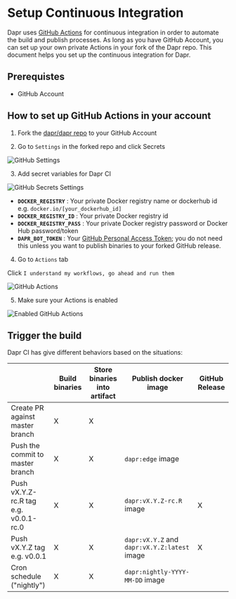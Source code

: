 # Setup Continuous Integration

Dapr uses [GitHub Actions](https://github.com/features/actions) for continuous integration in order to automate the build and publish processes. As long as you have GitHub Account, you can set up your own private Actions in your fork of the Dapr repo. This document helps you set up the continuous integration for Dapr.

## Prerequistes

* GitHub Account

## How to set up GitHub Actions in your account

1. Fork the [dapr/dapr repo](https://github.com/dapr/dapr) to your GitHub Account

2. Go to `Settings` in the forked repo and click Secrets

![GitHub Settings](./img/github_setting.png)

3. Add secret variables for Dapr CI

![GitHub Secrets Settings](./img/github_secrets.png)

* **`DOCKER_REGISTRY`** : Your private Docker registry name or dockerhub id e.g. `docker.io/[your_dockerhub_id]`
* **`DOCKER_REGISTRY_ID`** : Your private Docker registry id
* **`DOCKER_REGISTRY_PASS`** : Your private Docker registry password or Docker Hub password/token
* **`DAPR_BOT_TOKEN`** : Your [GitHub Personal Access Token](https://help.github.com/en/github/authenticating-to-github/creating-a-personal-access-token-for-the-command-line); you do not need this unless you want to publish binaries to your forked GitHub release.

4. Go to `Actions` tab

Click `I understand my workflows, go ahead and run them`

![GitHub Actions](./img/github_actions.png)

5. Make sure your Actions is enabled

![Enabled GitHub Actions](./img/github_actions_enabled.png)

## Trigger the build

Dapr CI has give different behaviors based on the situations:

|  | Build binaries | Store binaries into artifact | Publish docker image | GitHub Release |
|-----|--------------|------------------------------|-------------------|--------------|
| Create PR against master branch | X | X | | |
| Push the commit to master branch | X | X | `dapr:edge` image | |
| Push vX.Y.Z-rc.R tag e.g. v0.0.1-rc.0 | X | X | `dapr:vX.Y.Z-rc.R` image | X |
| Push vX.Y.Z tag e.g. v0.0.1 | X | X | `dapr:vX.Y.Z` and `dapr:vX.Y.Z:latest` image | X |
| Cron schedule ("nightly") | X | X | `dapr:nightly-YYYY-MM-DD` image | |